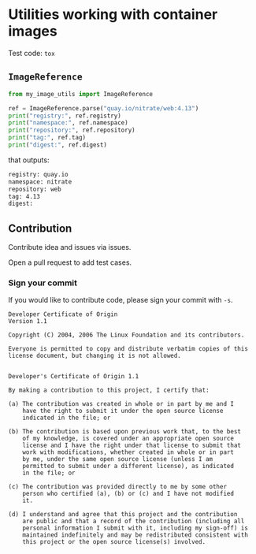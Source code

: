 # Utilities working with container images

Test code: `tox`

## `ImageReference`

```python
from my_image_utils import ImageReference

ref = ImageReference.parse("quay.io/nitrate/web:4.13")
print("registry:", ref.registry)
print("namespace:", ref.namespace)
print("repository:", ref.repository)
print("tag:", ref.tag)
print("digest:", ref.digest)
```

that outputs:

```bash
registry: quay.io
namespace: nitrate
repository: web
tag: 4.13
digest:
```

## Contribution

Contribute idea and issues via issues.

Open a pull request to add test cases.

### Sign your commit

If you would like to contribute code, please sign your commit with `-s`.

```
Developer Certificate of Origin
Version 1.1

Copyright (C) 2004, 2006 The Linux Foundation and its contributors.

Everyone is permitted to copy and distribute verbatim copies of this
license document, but changing it is not allowed.


Developer's Certificate of Origin 1.1

By making a contribution to this project, I certify that:

(a) The contribution was created in whole or in part by me and I
    have the right to submit it under the open source license
    indicated in the file; or

(b) The contribution is based upon previous work that, to the best
    of my knowledge, is covered under an appropriate open source
    license and I have the right under that license to submit that
    work with modifications, whether created in whole or in part
    by me, under the same open source license (unless I am
    permitted to submit under a different license), as indicated
    in the file; or

(c) The contribution was provided directly to me by some other
    person who certified (a), (b) or (c) and I have not modified
    it.

(d) I understand and agree that this project and the contribution
    are public and that a record of the contribution (including all
    personal information I submit with it, including my sign-off) is
    maintained indefinitely and may be redistributed consistent with
    this project or the open source license(s) involved.
```
